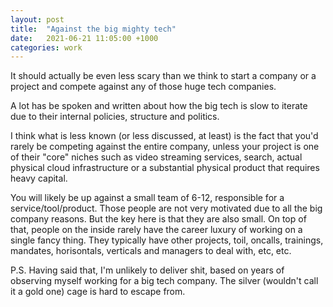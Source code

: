 ```yaml
---
layout: post
title:  "Against the big mighty tech"
date:   2021-06-21 11:05:00 +1000
categories: work
---
```


It should actually be even less scary than we think to start a company or a project and compete against any of those huge tech companies.

A lot has be spoken and written about how the big tech is slow to iterate due to their
internal policies, structure and politics.

I think what is less known (or less discussed, at least) is the fact that you'd rarely be competing against the entire company, unless your project is one of their "core"
niches such as video streaming services, search, actual physical cloud infrastructure or a
substantial physical product that requires heavy capital.

You will likely be up against a small team of 6-12, responsible for a service/tool/product. Those people are not very motivated due to all the big company reasons. But the
key here is that they are also small. On top of that, people on the inside rarely have
the career luxury of working on a single fancy thing. They typically have other projects, toil, oncalls, trainings, mandates, horisontals, verticals and managers to deal with, etc, etc.

P.S. Having said that, I'm unlikely to deliver shit, based on years of observing myself working for a big tech company. The silver (wouldn't call it a gold one) cage is hard to escape from.
